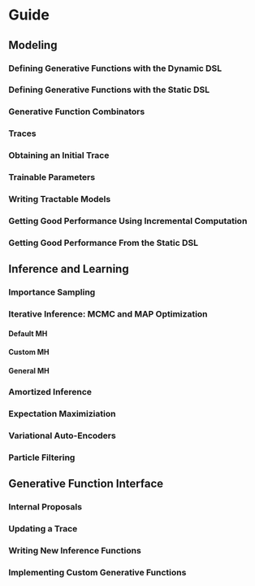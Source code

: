 # Guide

## Modeling

### Defining Generative Functions with the Dynamic DSL

### Defining Generative Functions with the Static DSL

### Generative Function Combinators

### Traces

### Obtaining an Initial Trace

### Trainable Parameters

### Writing Tractable Models

### Getting Good Performance Using Incremental Computation

### Getting Good Performance From the Static DSL


## Inference and Learning

### Importance Sampling

### Iterative Inference: MCMC and MAP Optimization

#### Default MH

#### Custom MH

#### General MH

### Amortized Inference

### Expectation Maximiziation

### Variational Auto-Encoders

### Particle Filtering


## Generative Function Interface

### Internal Proposals

### Updating a Trace

### Writing New Inference Functions

### Implementing Custom Generative Functions
